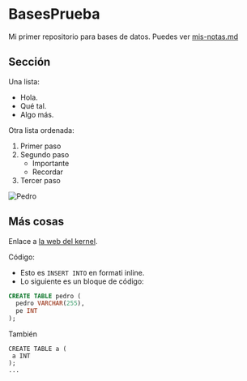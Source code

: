 # BasesPrueba
Mi primer repositorio para bases de datos.
Puedes ver [mis-notas.md](mis-notas.md)

## Sección
Una lista:
- Hola.
- Qué tal.
- Algo más.

Otra lista ordenada:
1. Primer paso
2. Segundo paso
   - Importante
   - Recordar
3. Tercer paso

![Pedro](https://i.redd.it/bvn01m71yxxc1.gif)

## Más cosas
Enlace a [la web del kernel](https://kernel.org).

Código:

- Esto es `INSERT INTO` en formati inline.
- Lo siguiente es un bloque de código:

```sql
CREATE TABLE pedro (
  pedro VARCHAR(255),
  pe INT
);
```

También

    CREATE TABLE a (
     a INT
    );
    ...
